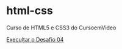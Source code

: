 # html-css
 Curso de HTML5 e CSS3 do CursoemVideo


<a href="https://thiagotelheiro.github.io/html-css/desafios/desafio04/index.html">Execultar o Desafio 04</a>